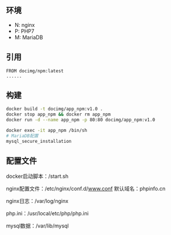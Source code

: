 ## 环境

- N: nginx
- P: PHP7
- M: MariaDB

## 引用

```
FROM docimg/npm:latest
......
```

## 构建
```bash
docker build -t docimg/app_npm:v1.0 .
docker stop app_npm && docker rm app_npm
docker run -d --name app_npm -p 80:80 docimg/app_npm:v1.0

docker exec -it app_npm /bin/sh
# MariaDB配置
mysql_secure_installation
```

## 配置文件

docker启动脚本：/start.sh

nginx配置文件：/etc/nginx/conf.d/www.conf
默认域名：phpinfo.cn

nginx日志：/var/log/nginx

php.ini：/usr/local/etc/php/php.ini

mysql数据：/var/lib/mysql

